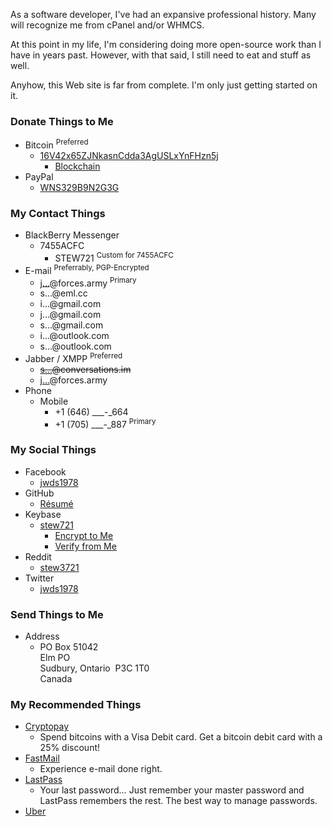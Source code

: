 ---
---

As a software developer, I've had an expansive professional history. Many will recognize me from cPanel and/or WHMCS.

At this point in my life, I'm considering doing more open-source work than I have in years past. However, with that said, I still need to eat and stuff as well.

Anyhow, this Web site is far from complete. I'm only just getting started on it.

### Donate Things to Me
* Bitcoin <sup>Preferred</sup>
  * <a href="bitcoin:16V42x65ZJNkasnCdda3AgUSLxYnFHzn5j" title="Bitcoin Wallet">16V42x65ZJNkasnCdda3AgUSLxYnFHzn5j</a>
    * <a href="https://blockchain.info/address/16V42x65ZJNkasnCdda3AgUSLxYnFHzn5j" target="_blank" title="Blockchain">Blockchain</a>
* PayPal
  * <a href="https://www.paypal.me/stew721" target="_blank" title="">WNS329B9N2G3G</a>

### My Contact Things
* BlackBerry Messenger
  * 7455ACFC
    * STEW721 <sup>Custom for 7455ACFC</sup>
* E-mail <sup>Preferrably, PGP-Encrypted</sup>
  * <a href="https://www.google.com/recaptcha/mailhide/d?k=01cqy08ysKO4FMFViMSk2vXQ==&c=BsNfaUZAH14Ifelb9e1k4jmLfuerTy0JoDVYL-rEAQo=" target="_blank" title="">j&hellip;</a>@forces.army <sup>Primary</sup>
  * s&hellip;@eml.cc
  * i&hellip;@gmail.com
  * j&hellip;@gmail.com
  * s&hellip;@gmail.com
  * i&hellip;@outlook.com
  * s&hellip;@outlook.com
* Jabber / XMPP <sup>Preferred</sup>
  * ~~<a href="https://www.google.com/recaptcha/mailhide/d?k=01bwEAnH6QoK8_L7804iYbFg==&c=2oFFafwyFfxQ4_kkt0HNceufBeAz6VsN-uxqlw179Fc=" target="_blank" title="">s&hellip;</a>@conversations.im~~
  * <a href="https://www.google.com/recaptcha/mailhide/d?k=01cqy08ysKO4FMFViMSk2vXQ==&c=BsNfaUZAH14Ifelb9e1k4jmLfuerTy0JoDVYL-rEAQo=" target="_blank" title="">j&hellip;</a>@forces.army
* Phone
  * Mobile
    * +1 (646) &#95;&#95;&#95;-&#95;664
    * +1 (705) &#95;&#95;&#95;-&#95;887 <sup>Primary</sup>

### My Social Things
* Facebook
  * <a href="https://www.facebook.com/jwds1978" target="_blank" title="jwds1978">jwds1978</a>
* GitHub
  * <a href="https://resume.github.io/?jwds1978" target="_blank" title="GitHub Resume">R&eacute;sum&eacute;</a>
* Keybase
  * <a href="https://keybase.io/stew721" target="_blank" title="stew721">stew721</a>
    * <a href="https://keybase.io/encrypt#stew721" target="_blank" title="">Encrypt to Me</a>
    * <a href="https://keybase.io/verify" target="_blank" title="">Verify from Me</a>
* Reddit
  * <a href="https://www.reddit.com/user/stew3721" target="_blank" title="stew3721">stew3721</a>
* Twitter
  * <a href="https://twitter.com/jwds1978" target="_blank" title="jwds1978">jwds1978</a>

### Send Things to Me
* Address
  * PO Box 51042<br />Elm PO<br />Sudbury, Ontario&nbsp; P3C 1T0<br />Canada

### My Recommended Things
* <a href="http://go.forces.army/Cryptopay" target="_blank" title="Cryptopay">Cryptopay</a>
  * Spend bitcoins with a Visa Debit card. Get a bitcoin debit card with a 25% discount!
* <a href="http://go.forces.army/FastMail" target="_blank" title="FastMail">FastMail</a>
  * Experience e-mail done right.
* <a href="http://go.forces.army/LastPass" target="_blank" title="LastPass">LastPass</a>
    * Your last password&hellip; Just remember your master password and LastPass remembers the rest. The best way to manage passwords.
* <a href="http://go.forces.army/Uber" target="_blank" title="Uber">Uber</a>
